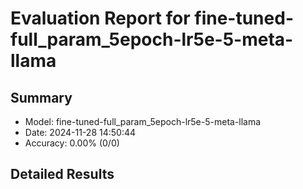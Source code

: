 # Evaluation Report for fine-tuned-full_param_5epoch-lr5e-5-meta-llama

## Summary
- Model: fine-tuned-full_param_5epoch-lr5e-5-meta-llama
- Date: 2024-11-28 14:50:44
- Accuracy: 0.00% (0/0)

## Detailed Results

